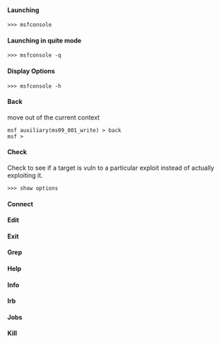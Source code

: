 #### Launching 
```
>>> msfconsole
```
#### Launching in quite mode
```
>>> msfconsole -q
```
#### Display Options
```
>>> msfconsole -h
```


#### Back
move out of the current context
```plaintext
msf auxiliary(ms09_001_write) > back
msf >
```

#### Check
Check to see if a target is vuln to a particular exploit instead of actually exploiting it. 
```
>>> show options
```

#### Connect



#### Edit


#### Exit



#### Grep



#### Help



#### Info



#### Irb



#### Jobs



#### Kill




